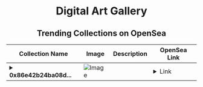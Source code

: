 <div align="center">

# Digital Art Gallery

## Trending Collections on OpenSea

| Collection Name                       | Image                                                                                     | Description                       | OpenSea Link                                                                                          |
|---------------------------------------|-------------------------------------------------------------------------------------------|-----------------------------------|--------------------------------------------------------------------------------------------------------|
| **<details><summary>0x86e42b24ba08d...</summary>0x86e42b24ba08d0f276ce29efa0c7fe1b8604e2c1</details>** | ![Image](https://i2.seadn.io/optimism/0x2b4af402b907327489273847f7ee3b7c9a3b1187/9ae436df9b76bc38bc7163286d56c5/509ae436df9b76bc38bc7163286d56c5.png?w=200&auto=format) |  | <details><summary>Link</summary>[0x86e42b24ba08d0f276ce29efa0c7fe1b8604e2c1](https://opensea.io/collection/0x86e42b24ba08d0f276ce29efa0c7fe1b8604e2c1)</details> |

</div>